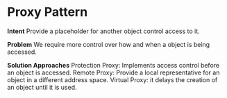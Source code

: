 # Proxy Pattern

  __Intent__
 Provide a placeholder for another object control access to it.

 __Problem__
 We require more control over how and when a object is being accessed.

 __Solution Approaches__
 Protection Proxy: Implements access control before an object is accessed.
 Remote Proxy: Provide a local representative for an object in a different
 address space.
 Virtual Proxy: it delays the creation of an object until it is used.
